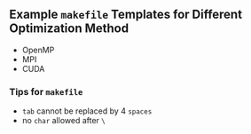 ## Example `makefile` Templates for Different Optimization Method

- OpenMP
- MPI
- CUDA


### Tips for `makefile`
- `tab` cannot be replaced by 4 `spaces`
- no `char` allowed after `\`
